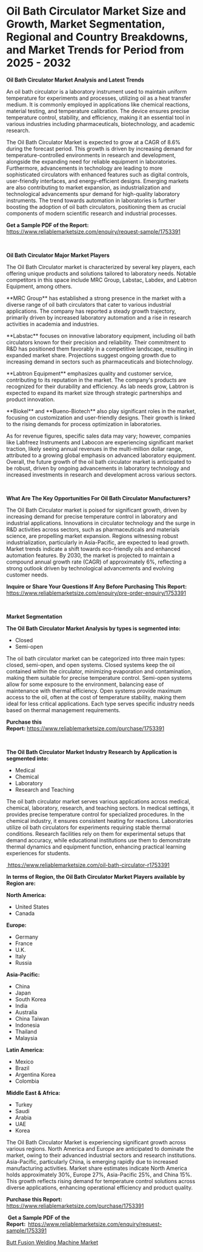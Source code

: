 <p><h1>Oil Bath Circulator Market Size and Growth, Market Segmentation, Regional and Country Breakdowns, and Market Trends for Period from 2025 -  2032</h1></p><p><strong>Oil Bath Circulator Market Analysis and Latest Trends</strong></p>
<p><p>An oil bath circulator is a laboratory instrument used to maintain uniform temperature for experiments and processes, utilizing oil as a heat transfer medium. It is commonly employed in applications like chemical reactions, material testing, and temperature calibration. The device ensures precise temperature control, stability, and efficiency, making it an essential tool in various industries including pharmaceuticals, biotechnology, and academic research.</p><p>The Oil Bath Circulator Market is expected to grow at a CAGR of 8.6% during the forecast period. This growth is driven by increasing demand for temperature-controlled environments in research and development, alongside the expanding need for reliable equipment in laboratories. Furthermore, advancements in technology are leading to more sophisticated circulators with enhanced features such as digital controls, user-friendly interfaces, and energy-efficient designs. Emerging markets are also contributing to market expansion, as industrialization and technological advancements spur demand for high-quality laboratory instruments. The trend towards automation in laboratories is further boosting the adoption of oil bath circulators, positioning them as crucial components of modern scientific research and industrial processes.</p></p>
<p><strong>Get a Sample PDF of the Report:&nbsp;</strong> <a href="https://www.reliablemarketsize.com/enquiry/request-sample/1753391?utm_campaign=2192&utm_medium=2&utm_source=Github&utm_content=ia&utm_term=18022025&utm_id=oil-bath-circulator">https://www.reliablemarketsize.com/enquiry/request-sample/1753391</a></p>
<p>&nbsp;</p>
<p><strong>Oil Bath Circulator Major Market Players</strong></p>
<p><p>The Oil Bath Circulator market is characterized by several key players, each offering unique products and solutions tailored to laboratory needs. Notable competitors in this space include MRC Group, Labstac, Labdex, and Labtron Equipment, among others. </p><p>**MRC Group** has established a strong presence in the market with a diverse range of oil bath circulators that cater to various industrial applications. The company has reported a steady growth trajectory, primarily driven by increased laboratory automation and a rise in research activities in academia and industries.</p><p>**Labstac** focuses on innovative laboratory equipment, including oil bath circulators known for their precision and reliability. Their commitment to R&D has positioned them favorably in a competitive landscape, resulting in expanded market share. Projections suggest ongoing growth due to increasing demand in sectors such as pharmaceuticals and biotechnology.</p><p>**Labtron Equipment** emphasizes quality and customer service, contributing to its reputation in the market. The company's products are recognized for their durability and efficiency. As lab needs grow, Labtron is expected to expand its market size through strategic partnerships and product innovation.</p><p>**Biokel** and **Bueno-Biotech** also play significant roles in the market, focusing on customization and user-friendly designs. Their growth is linked to the rising demands for process optimization in laboratories. </p><p>As for revenue figures, specific sales data may vary; however, companies like Labfreez Instruments and Labocon are experiencing significant market traction, likely seeing annual revenues in the multi-million dollar range, attributed to a growing global emphasis on advanced laboratory equipment. Overall, the future growth of the oil bath circulator market is anticipated to be robust, driven by ongoing advancements in laboratory technology and increased investments in research and development across various sectors.</p></p>
<p>&nbsp;</p>
<p><strong>What Are The Key Opportunities For Oil Bath Circulator Manufacturers?</strong></p>
<p><p>The Oil Bath Circulator market is poised for significant growth, driven by increasing demand for precise temperature control in laboratory and industrial applications. Innovations in circulator technology and the surge in R&D activities across sectors, such as pharmaceuticals and materials science, are propelling market expansion. Regions witnessing robust industrialization, particularly in Asia-Pacific, are expected to lead growth. Market trends indicate a shift towards eco-friendly oils and enhanced automation features. By 2030, the market is projected to maintain a compound annual growth rate (CAGR) of approximately 6%, reflecting a strong outlook driven by technological advancements and evolving customer needs.</p></p>
<p><strong>Inquire or Share Your Questions If Any Before Purchasing This Report:</strong> <a href="https://www.reliablemarketsize.com/enquiry/pre-order-enquiry/1753391?utm_campaign=2192&utm_medium=2&utm_source=Github&utm_content=ia&utm_term=18022025&utm_id=oil-bath-circulator">https://www.reliablemarketsize.com/enquiry/pre-order-enquiry/1753391</a></p>
<p>&nbsp;</p>
<p><strong>Market Segmentation</strong></p>
<p><strong>The Oil Bath Circulator Market Analysis by types is segmented into:</strong></p>
<p><ul><li>Closed</li><li>Semi-open</li></ul></p>
<p><p>The oil bath circulator market can be categorized into three main types: closed, semi-open, and open systems. Closed systems keep the oil contained within the circulator, minimizing evaporation and contamination, making them suitable for precise temperature control. Semi-open systems allow for some exposure to the environment, balancing ease of maintenance with thermal efficiency. Open systems provide maximum access to the oil, often at the cost of temperature stability, making them ideal for less critical applications. Each type serves specific industry needs based on thermal management requirements.</p></p>
<p><strong>Purchase this Report:&nbsp;</strong><a href="https://www.reliablemarketsize.com/purchase/1753391?utm_campaign=2192&utm_medium=2&utm_source=Github&utm_content=ia&utm_term=18022025&utm_id=oil-bath-circulator">https://www.reliablemarketsize.com/purchase/1753391</a></p>
<p>&nbsp;</p>
<p><strong>The Oil Bath Circulator Market Industry Research by Application is segmented into:</strong></p>
<p><ul><li>Medical</li><li>Chemical</li><li>Laboratory</li><li>Research and Teaching</li></ul></p>
<p><p>The oil bath circulator market serves various applications across medical, chemical, laboratory, research, and teaching sectors. In medical settings, it provides precise temperature control for specialized procedures. In the chemical industry, it ensures consistent heating for reactions. Laboratories utilize oil bath circulators for experiments requiring stable thermal conditions. Research facilities rely on them for experimental setups that demand accuracy, while educational institutions use them to demonstrate thermal dynamics and equipment function, enhancing practical learning experiences for students.</p></p>
<p><a href="https://www.reliablemarketsize.com/oil-bath-circulator-r1753391?utm_campaign=2192&utm_medium=2&utm_source=Github&utm_content=ia&utm_term=18022025&utm_id=oil-bath-circulator">&nbsp;https://www.reliablemarketsize.com/oil-bath-circulator-r1753391</a></p>
<p><strong>In terms of Region, the Oil Bath Circulator Market Players available by Region are:</strong></p>
<p>
    <p> <strong> North America: </strong>
        <ul>
            <li>United States</li>
            <li>Canada</li>
        </ul>
        </p> 
    <p> <strong> Europe: </strong>
        <ul>
            <li>Germany</li>
            <li>France</li>
            <li>U.K.</li>
            <li>Italy</li>
            <li>Russia</li>
        </ul>
        </p> 
    <p> <strong> Asia-Pacific: </strong>
        <ul>
            <li>China</li>
            <li>Japan</li>
            <li>South Korea</li>
            <li>India</li>
            <li>Australia</li>
            <li>China Taiwan</li>
            <li>Indonesia</li>
            <li>Thailand</li>
            <li>Malaysia</li>
        </ul>
        </p> 
    <p> <strong> Latin America: </strong>
        <ul>
            <li>Mexico</li>
            <li>Brazil</li>
            <li>Argentina Korea</li>
            <li>Colombia</li>
        </ul>
        </p> 
    <p> <strong> Middle East & Africa: </strong>
        <ul>
            <li>Turkey</li>
            <li>Saudi</li>
            <li>Arabia</li>
            <li>UAE</li>
            <li>Korea</li>
        </ul>
    </p>
    </p>
<p><p>The Oil Bath Circulator Market is experiencing significant growth across various regions. North America and Europe are anticipated to dominate the market, owing to their advanced industrial sectors and research institutions. Asia-Pacific, particularly China, is emerging rapidly due to increased manufacturing activities. Market share estimates indicate North America holds approximately 30%, Europe 27%, Asia-Pacific 25%, and China 15%. This growth reflects rising demand for temperature control solutions across diverse applications, enhancing operational efficiency and product quality.</p></p>
<p><strong>Purchase this Report: </strong><a href="https://www.reliablemarketsize.com/purchase/1753391?utm_campaign=2192&utm_medium=2&utm_source=Github&utm_content=ia&utm_term=18022025&utm_id=oil-bath-circulator">https://www.reliablemarketsize.com/purchase/1753391</a></p>
<p>&nbsp;<strong>Get a Sample PDF of the Report:&nbsp;&nbsp;</strong><a href="https://www.reliablemarketsize.com/enquiry/request-sample/1753391?utm_campaign=2192&utm_medium=2&utm_source=Github&utm_content=ia&utm_term=18022025&utm_id=oil-bath-circulator">https://www.reliablemarketsize.com/enquiry/request-sample/1753391</a></p>
<p><strong></strong></p>
<p><p><a href="https://github.com/SanjidaMahmud54/Market-Research-Report-List-1/blob/main/butt-fusion-welding-machine-market.md?utm_campaign=2192&utm_medium=2&utm_source=Github&utm_content=ia&utm_term=18022025&utm_id=oil-bath-circulator">Butt Fusion Welding Machine Market</a></p></p>